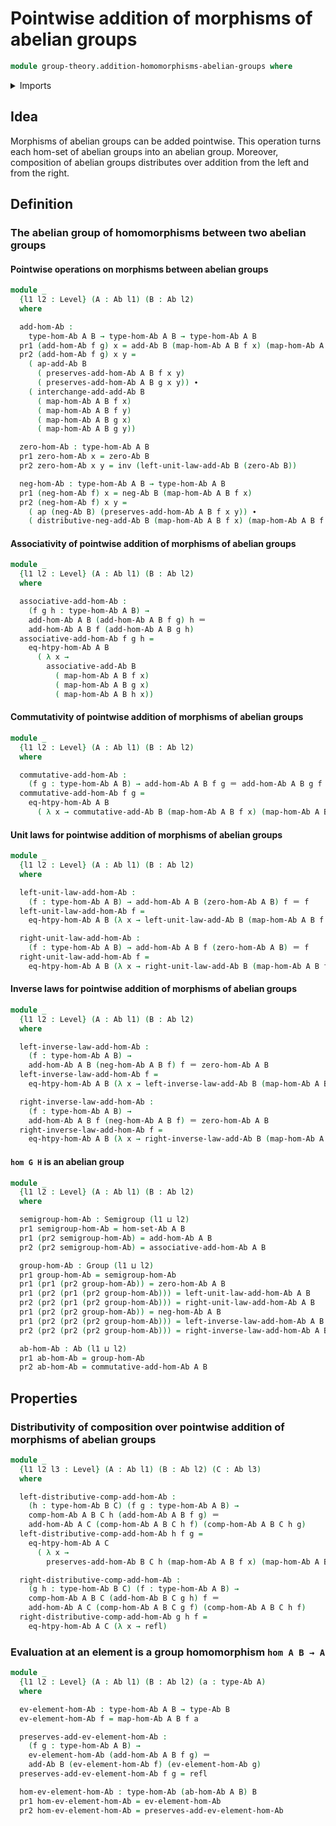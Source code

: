 # Pointwise addition of morphisms of abelian groups

```agda
module group-theory.addition-homomorphisms-abelian-groups where
```

<details><summary>Imports</summary>

```agda
open import foundation.action-on-identifications-functions
open import foundation.dependent-pair-types
open import foundation.identity-types
open import foundation.universe-levels

open import group-theory.abelian-groups
open import group-theory.groups
open import group-theory.homomorphisms-abelian-groups
open import group-theory.semigroups
```

</details>

## Idea

Morphisms of abelian groups can be added pointwise. This operation turns each
hom-set of abelian groups into an abelian group. Moreover, composition of
abelian groups distributes over addition from the left and from the right.

## Definition

### The abelian group of homomorphisms between two abelian groups

#### Pointwise operations on morphisms between abelian groups

```agda
module _
  {l1 l2 : Level} (A : Ab l1) (B : Ab l2)
  where

  add-hom-Ab :
    type-hom-Ab A B → type-hom-Ab A B → type-hom-Ab A B
  pr1 (add-hom-Ab f g) x = add-Ab B (map-hom-Ab A B f x) (map-hom-Ab A B g x)
  pr2 (add-hom-Ab f g) x y =
    ( ap-add-Ab B
      ( preserves-add-hom-Ab A B f x y)
      ( preserves-add-hom-Ab A B g x y)) ∙
    ( interchange-add-add-Ab B
      ( map-hom-Ab A B f x)
      ( map-hom-Ab A B f y)
      ( map-hom-Ab A B g x)
      ( map-hom-Ab A B g y))

  zero-hom-Ab : type-hom-Ab A B
  pr1 zero-hom-Ab x = zero-Ab B
  pr2 zero-hom-Ab x y = inv (left-unit-law-add-Ab B (zero-Ab B))

  neg-hom-Ab : type-hom-Ab A B → type-hom-Ab A B
  pr1 (neg-hom-Ab f) x = neg-Ab B (map-hom-Ab A B f x)
  pr2 (neg-hom-Ab f) x y =
    ( ap (neg-Ab B) (preserves-add-hom-Ab A B f x y)) ∙
    ( distributive-neg-add-Ab B (map-hom-Ab A B f x) (map-hom-Ab A B f y))
```

#### Associativity of pointwise addition of morphisms of abelian groups

```agda
module _
  {l1 l2 : Level} (A : Ab l1) (B : Ab l2)
  where

  associative-add-hom-Ab :
    (f g h : type-hom-Ab A B) →
    add-hom-Ab A B (add-hom-Ab A B f g) h ＝
    add-hom-Ab A B f (add-hom-Ab A B g h)
  associative-add-hom-Ab f g h =
    eq-htpy-hom-Ab A B
      ( λ x →
        associative-add-Ab B
          ( map-hom-Ab A B f x)
          ( map-hom-Ab A B g x)
          ( map-hom-Ab A B h x))
```

#### Commutativity of pointwise addition of morphisms of abelian groups

```agda
module _
  {l1 l2 : Level} (A : Ab l1) (B : Ab l2)
  where

  commutative-add-hom-Ab :
    (f g : type-hom-Ab A B) → add-hom-Ab A B f g ＝ add-hom-Ab A B g f
  commutative-add-hom-Ab f g =
    eq-htpy-hom-Ab A B
      ( λ x → commutative-add-Ab B (map-hom-Ab A B f x) (map-hom-Ab A B g x))
```

#### Unit laws for pointwise addition of morphisms of abelian groups

```agda
module _
  {l1 l2 : Level} (A : Ab l1) (B : Ab l2)
  where

  left-unit-law-add-hom-Ab :
    (f : type-hom-Ab A B) → add-hom-Ab A B (zero-hom-Ab A B) f ＝ f
  left-unit-law-add-hom-Ab f =
    eq-htpy-hom-Ab A B (λ x → left-unit-law-add-Ab B (map-hom-Ab A B f x))

  right-unit-law-add-hom-Ab :
    (f : type-hom-Ab A B) → add-hom-Ab A B f (zero-hom-Ab A B) ＝ f
  right-unit-law-add-hom-Ab f =
    eq-htpy-hom-Ab A B (λ x → right-unit-law-add-Ab B (map-hom-Ab A B f x))
```

#### Inverse laws for pointwise addition of morphisms of abelian groups

```agda
module _
  {l1 l2 : Level} (A : Ab l1) (B : Ab l2)
  where

  left-inverse-law-add-hom-Ab :
    (f : type-hom-Ab A B) →
    add-hom-Ab A B (neg-hom-Ab A B f) f ＝ zero-hom-Ab A B
  left-inverse-law-add-hom-Ab f =
    eq-htpy-hom-Ab A B (λ x → left-inverse-law-add-Ab B (map-hom-Ab A B f x))

  right-inverse-law-add-hom-Ab :
    (f : type-hom-Ab A B) →
    add-hom-Ab A B f (neg-hom-Ab A B f) ＝ zero-hom-Ab A B
  right-inverse-law-add-hom-Ab f =
    eq-htpy-hom-Ab A B (λ x → right-inverse-law-add-Ab B (map-hom-Ab A B f x))
```

#### `hom G H` is an abelian group

```agda
module _
  {l1 l2 : Level} (A : Ab l1) (B : Ab l2)
  where

  semigroup-hom-Ab : Semigroup (l1 ⊔ l2)
  pr1 semigroup-hom-Ab = hom-set-Ab A B
  pr1 (pr2 semigroup-hom-Ab) = add-hom-Ab A B
  pr2 (pr2 semigroup-hom-Ab) = associative-add-hom-Ab A B

  group-hom-Ab : Group (l1 ⊔ l2)
  pr1 group-hom-Ab = semigroup-hom-Ab
  pr1 (pr1 (pr2 group-hom-Ab)) = zero-hom-Ab A B
  pr1 (pr2 (pr1 (pr2 group-hom-Ab))) = left-unit-law-add-hom-Ab A B
  pr2 (pr2 (pr1 (pr2 group-hom-Ab))) = right-unit-law-add-hom-Ab A B
  pr1 (pr2 (pr2 group-hom-Ab)) = neg-hom-Ab A B
  pr1 (pr2 (pr2 (pr2 group-hom-Ab))) = left-inverse-law-add-hom-Ab A B
  pr2 (pr2 (pr2 (pr2 group-hom-Ab))) = right-inverse-law-add-hom-Ab A B

  ab-hom-Ab : Ab (l1 ⊔ l2)
  pr1 ab-hom-Ab = group-hom-Ab
  pr2 ab-hom-Ab = commutative-add-hom-Ab A B
```

## Properties

### Distributivity of composition over pointwise addition of morphisms of abelian groups

```agda
module _
  {l1 l2 l3 : Level} (A : Ab l1) (B : Ab l2) (C : Ab l3)
  where

  left-distributive-comp-add-hom-Ab :
    (h : type-hom-Ab B C) (f g : type-hom-Ab A B) →
    comp-hom-Ab A B C h (add-hom-Ab A B f g) ＝
    add-hom-Ab A C (comp-hom-Ab A B C h f) (comp-hom-Ab A B C h g)
  left-distributive-comp-add-hom-Ab h f g =
    eq-htpy-hom-Ab A C
      ( λ x →
        preserves-add-hom-Ab B C h (map-hom-Ab A B f x) (map-hom-Ab A B g x))

  right-distributive-comp-add-hom-Ab :
    (g h : type-hom-Ab B C) (f : type-hom-Ab A B) →
    comp-hom-Ab A B C (add-hom-Ab B C g h) f ＝
    add-hom-Ab A C (comp-hom-Ab A B C g f) (comp-hom-Ab A B C h f)
  right-distributive-comp-add-hom-Ab g h f =
    eq-htpy-hom-Ab A C (λ x → refl)
```

### Evaluation at an element is a group homomorphism `hom A B → A`

```agda
module _
  {l1 l2 : Level} (A : Ab l1) (B : Ab l2) (a : type-Ab A)
  where

  ev-element-hom-Ab : type-hom-Ab A B → type-Ab B
  ev-element-hom-Ab f = map-hom-Ab A B f a

  preserves-add-ev-element-hom-Ab :
    (f g : type-hom-Ab A B) →
    ev-element-hom-Ab (add-hom-Ab A B f g) ＝
    add-Ab B (ev-element-hom-Ab f) (ev-element-hom-Ab g)
  preserves-add-ev-element-hom-Ab f g = refl

  hom-ev-element-hom-Ab : type-hom-Ab (ab-hom-Ab A B) B
  pr1 hom-ev-element-hom-Ab = ev-element-hom-Ab
  pr2 hom-ev-element-hom-Ab = preserves-add-ev-element-hom-Ab
```

